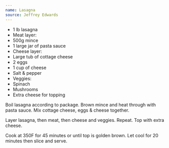 ```yaml
---
name: Lasagna
source: Jeffrey Edwards
---
```


* 1 lb lasagna
* Meat layer:
* 500g mince
* 1 large jar of pasta sauce
* Cheese layer:
* Large tub of cottage cheese
* 2 eggs
* 1 cup of cheese
* Salt & pepper
* Veggies:
* Spinach
* Mushrooms
* Extra cheese for topping

Boil lasagna according to package.  Brown mince and heat through with pasta sauce.  Mix cottage cheese, eggs & cheese together.  

Layer lasagna, then meat, then cheese and veggies.  Repeat.  Top with extra cheese.

Cook at 350F for 45 minutes or until top is golden brown.  Let cool for 20 minutes then slice and serve.

